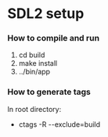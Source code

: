 # SDL2 setup


### How to compile and run
1. cd build
2. make install
3.	../bin/app


### How to generate tags
In root directory:
- ctags -R --exclude=build
